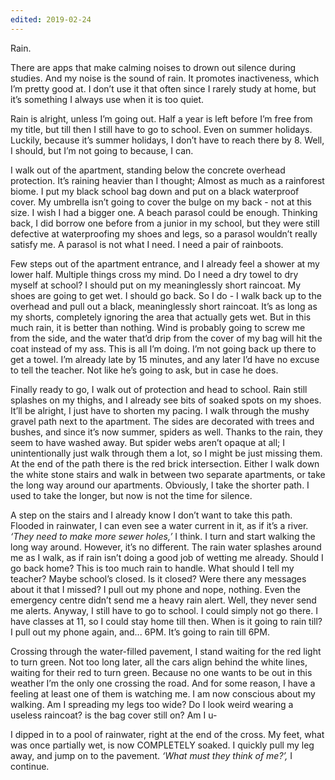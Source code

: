 ```yaml
---
edited: 2019-02-24
---
```


Rain.

There are apps that make calming noises to drown out silence during studies. And my noise is the sound of rain. It promotes inactiveness, which I’m pretty good at. I don’t use it that often since I rarely study at home, but it’s something I always use when it is too quiet.

Rain is alright, unless I’m going out. Half a year is left before I’m free from my title, but till then I still have to go to school. Even on summer holidays. Luckily, because it’s summer holidays, I don’t have to reach there by 8. Well, I should, but I’m not going to because, I can.

I walk out of the apartment, standing below the concrete overhead protection. It’s raining heavier than I thought; Almost as much as a rainforest biome. I put my black school bag down and put on a black waterproof cover. My umbrella isn’t going to cover the bulge on my back - not at this size. I wish I had a bigger one. A beach parasol could be enough. Thinking back, I did borrow one before from a junior in my school, but they were still defective at waterproofing my shoes and legs, so a parasol wouldn’t really satisfy me. A parasol is not what I need. I need a pair of rainboots.

Few steps out of the apartment entrance, and I already feel a shower at my lower half. Multiple things cross my mind. Do I need a dry towel to dry myself at school? I should put on my meaninglessly short raincoat. My shoes are going to get wet. I should go back. So I do - I walk back up to the overhead and pull out a black, meaninglessly short raincoat. It’s as long as my shorts, completely ignoring the area that actually gets wet. But in this much rain, it is better than nothing. Wind is probably going to screw me from the side, and the water that’d drip from the cover of my bag will hit the coat instead of my ass. This is all I’m doing. I’m not going back up there to get a towel. I’m already late by 15 minutes, and any later I’d have no excuse to tell the teacher. Not like he’s going to ask, but in case he does.

Finally ready to go, I walk out of protection and head to school. Rain still splashes on my thighs, and I already see bits of soaked spots on my shoes. It’ll be alright, I just have to shorten my pacing. I walk through the mushy gravel path next to the apartment. The sides are decorated with trees and bushes, and since it’s now summer, spiders as well. Thanks to the rain, they seem to have washed away. But spider webs aren’t opaque at all; I unintentionally just walk through them a lot, so I might be just missing them. At the end of the path there is the red brick intersection. Either I walk down the white stone stairs and walk in between two separate apartments, or take the long way around our apartments. Obviously, I take the shorter path. I used to take the longer, but now is not the time for silence.

A step on the stairs and I already know I don’t want to take this path. Flooded in rainwater, I can even see a water current in it, as if it’s a river. _‘They need to make more sewer holes,’_ I think. I turn and start walking the long way around. However, it’s no different. The rain water splashes around me as I walk, as if rain isn’t doing a good job of wetting me already. Should I go back home? This is too much rain to handle. What should I tell my teacher? Maybe school’s closed. Is it closed? Were there any messages about it that I missed? I pull out my phone and nope, nothing. Even the emergency centre didn’t send me a heavy rain alert. Well, they never send me alerts. Anyway, I still have to go to school. I could simply not go there. I have classes at 11, so I could stay home till then. When is it going to rain till? I pull out my phone again, and... 6PM. It’s going to rain till 6PM.

Crossing through the water-filled pavement, I stand waiting for the red light to turn green. Not too long later, all the cars align behind the white lines, waiting for their red to turn green. Because no one wants to be out in this weather I’m the only one crossing the road. And for some reason, I have a feeling at least one of them is watching me. I am now conscious about my walking. Am I spreading my legs too wide? Do I look weird wearing a useless raincoat? is the bag cover still on? Am I u-

I dipped in to a pool of rainwater, right at the end of the cross. My feet, what was once partially wet, is now COMPLETELY soaked. I quickly pull my leg away, and jump on to the pavement. _‘What must they think of me?’,_ I continue.
